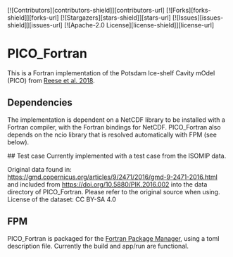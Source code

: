 <!-- PROJECT SHIELDS -->
[![Contributors][contributors-shield]][contributors-url]
[![Forks][forks-shield]][forks-url]
[![Stargazers][stars-shield]][stars-url]
[![Issues][issues-shield]][issues-url]
[![Apache-2.0 License][license-shield]][license-url]

# PICO_Fortran
This is a Fortran implementation of the Potsdam Ice-shelf Cavity mOdel (PICO) from <a href="https://tc.copernicus.org/articles/12/1969/2018/">Reese et al. 2018</a>. 

## Dependencies
The implementation is dependent on a NetCDF library to be installed with a Fortran compiler, with the Fortran bindings for NetCDF. PICO_Fortran also depends on the ncio library that is resolved automatically with FPM (see below). 

## Test case
Currently implemented with a test case from the ISOMIP data. 

Original data found in: https://gmd.copernicus.org/articles/9/2471/2016/gmd-9-2471-2016.html and included from https://doi.org/10.5880/PIK.2016.002 into the data directory of PICO_Fortran.
Please refer to the original source when using. License of the dataset: CC BY-SA 4.0

## FPM
PICO_Fortran is packaged for the <a href="https://github.com/fortran-lang/fpm">Fortran Package Manager</a>, using a toml description file. Currently the build and app/run are functional.
